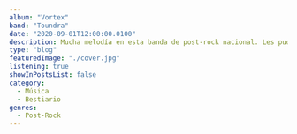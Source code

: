 ```yaml
---
album: "Vortex"
band: "Toundra"
date: "2020-09-01T12:00:00.0100"
description: Mucha melodía en esta banda de post-rock nacional. Les pude ver hace años (2011) en Torrelavega y, aunque nunca les he prestado especial atención, ahora les estoy escuchando con mucha intensidad.
type: "blog"
featuredImage: "./cover.jpg"
listening: true
showInPostsList: false
category:
  - Música
  - Bestiario
genres:
  - Post-Rock
---
```

